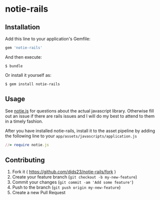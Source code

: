 # notie-rails

## Installation

Add this line to your application's Gemfile:

```ruby
gem 'notie-rails'
```

And then execute:

    $ bundle

Or install it yourself as:

    $ gem install notie-rails

## Usage

See [notie.js](https://jaredreich.com/projects/notie.js/) for questions about the actual javascript library. Otherwise fill out an issue if there are rails issues and I will do my best to attend to them in a timely fashion.

After you have installed notie-rails, install it to the asset pipeline by adding the following line to your `app/assets/javascripts/application.js`

```ruby
//= require notie.js
```
## Contributing

1. Fork it ( https://github.com/djds23/notie-rails/fork )
2. Create your feature branch (`git checkout -b my-new-feature`)
3. Commit your changes (`git commit -am 'Add some feature'`)
4. Push to the branch (`git push origin my-new-feature`)
5. Create a new Pull Request
